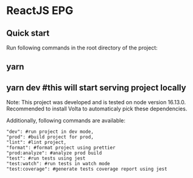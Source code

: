 # ReactJS EPG

## Quick start

Run following commands in the root directory of the project:

## yarn

## yarn dev #this will start serving project locally

Note: This project was developed and is tested on node version 16.13.0.
Recommended to install Volta to automaticaly pick these dependencies.

Additionally, following commands are available:

```
"dev": #run project in dev mode,
"prod": #build project for prod,
"lint": #lint project,
"format": #format project using prettier
"prod:analyze": #analyze prod build
"test": #run tests using jest
"test:watch": #run tests in watch mode
"test:coverage": #generate tests coverage report using jest

```
